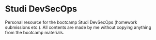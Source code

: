 # Studi DevSecOps
Personal resource for the bootcamp Studi DevSecOps (homework submissions etc.).
All contents are made by me without copying anything from the bootcamp
materials.

